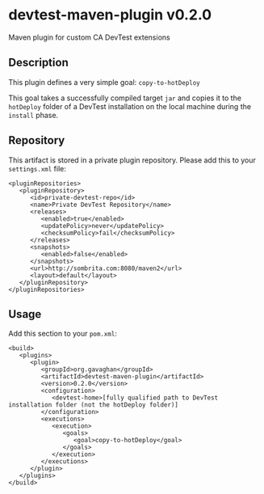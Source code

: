 # devtest-maven-plugin  v0.2.0
Maven plugin for custom CA DevTest extensions

## Description ##
This plugin defines a very simple goal: `copy-to-hotDeploy`

This goal takes a successfully compiled target `jar` and copies it to the `hotDeploy` folder of a DevTest installation on the local machine during the `install` phase.

## Repository ##
This artifact is stored in a private plugin repository.  Please add this to your `settings.xml` file:

    <pluginRepositories>
       <pluginRepository>
          <id>private-devtest-repo</id>
          <name>Private DevTest Repository</name>
          <releases>
             <enabled>true</enabled>
             <updatePolicy>never</updatePolicy>
             <checksumPolicy>fail</checksumPolicy>
          </releases>
          <snapshots>
             <enabled>false</enabled>
          </snapshots>
          <url>http://sombrita.com:8080/maven2</url>
          <layout>default</layout>
       </pluginRepository>
    </pluginRepositories>


## Usage ##
Add this section to your `pom.xml`:

    <build>
       <plugins>
          <plugin>
             <groupId>org.gavaghan</groupId>
             <artifactId>devtest-maven-plugin</artifactId>
             <version>0.2.0</version>
             <configuration>
                <devtest-home>[fully qualified path to DevTest installation folder (not the hotDeploy folder)]
             </configuration>
             <executions>
                <execution>
                   <goals>
                      <goal>copy-to-hotDeploy</goal>
                   </goals>
                </execution>
             </executions>
          </plugin>
       </plugins>
    </build>
    